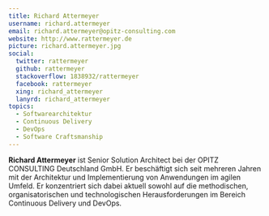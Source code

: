 ```yaml
---
title: Richard Attermeyer
username: richard.attermeyer
email: richard.attermeyer@opitz-consulting.com
website: http://www.rattermeyer.de
picture: richard.attermeyer.jpg
social:
  twitter: rattermeyer
  github: rattermeyer
  stackoverflow: 1838932/rattermeyer
  facebook: rattermeyer
  xing: richard_attermeyer
  lanyrd: richard_attermeyer
topics:
  - Softwarearchitektur
  - Continuous Delivery
  - DevOps
  - Software Craftsmanship
---
```


**Richard Attermeyer** ist Senior Solution Architect bei der OPITZ CONSULTING Deutschland GmbH. Er beschäftigt sich seit mehreren Jahren mit der Architektur und Implementierung von Anwendungen im agilen Umfeld. Er konzentriert sich dabei aktuell sowohl auf die methodischen, organisatorischen und
technologischen Herausforderungen im Bereich Continuous Delivery und DevOps.
